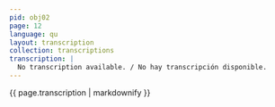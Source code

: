 ```yaml
---
pid: obj02
page: 12
language: qu
layout: transcription
collection: transcriptions
transcription: |
  No transcription available. / No hay transcripción disponible.
---
```


{{ page.transcription | markdownify }}
